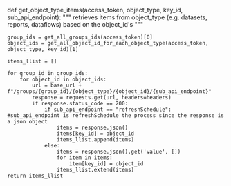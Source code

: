 def get_object_type_items(access_token, object_type, key_id, sub_api_endpoint):
    """
    retrieves items from object_type (e.g. datasets, reports, dataflows) based on the
    object_id's
    """
 
    group_ids = get_all_groups_ids(access_token)[0]
    object_ids = get_all_object_id_for_each_object_type(access_token, object_type, key_id)[1]

    items_llist = []
   
    for group_id in group_ids:
        for object_id in object_ids:
            url = base_url + f"/groups/{group_id}/{object_type}/{object_id}/{sub_api_endpoint}"
            response = requests.get(url, headers=headers)
            if response.status_code == 200:
                if sub_api_endpoint == "refreshSchedule": #sub_api_endpoint is refreshSchedule the process since the response is a json object
                    items = response.json()
                    items[key_id] = object_id
                    items_llist.append(items)
                else:
                    items = response.json().get('value', [])
                    for item in items:
                        item[key_id] = object_id
                    items_llist.extend(items)
    return items_llist
